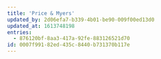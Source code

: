 ```yaml
---
title: 'Price & Myers'
updated_by: 2d06efa7-b339-4b01-be90-009f00ed13d0
updated_at: 1613748198
entries:
  - 876120bf-8aa3-417a-92fe-883126521d70
id: 0007f991-82ed-435c-8440-b731370b117e
---
```

